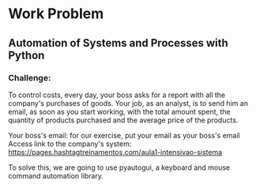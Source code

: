 # Work Problem

## Automation of Systems and Processes with Python

### Challenge:

To control costs, every day, your boss asks for a report with all the company's purchases of goods. Your job, as an analyst, is to send him an email, as soon as you start working, with the total amount spent, the quantity of products purchased and the average price of the products.

Your boss's email: for our exercise, put your email as your boss's email
Access link to the company's system: https://pages.hashtagtreinamentos.com/aula1-intensivao-sistema

To solve this, we are going to use pyautogui, a keyboard and mouse command automation library.
